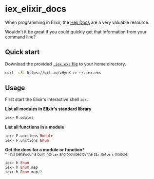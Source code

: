 # iex_elixir_docs

When programming in Elixir, the [Hex Docs](https://hexdocs.pm/elixir) are a very valuable resource.

Wouldn't it be great if you could quickly get that information from your command line?

## Quick start

Download the provided [`.iex.exs` file](.iex.exs) to your home directory.

```bash
curl -sSL https://git.io/vHyeX >> ~/.iex.exs
```

## Usage

First start the Elixir's interactive shell `iex`.

**List all modules in Elixir's standard library**

```elixir
iex> M.odules
```

**List all functions in a module**

```elixir
iex> F.unctions Module
iex> F.unctions Enum
```

**Get the docs for a module or function\***  
<sup>\* This behaviour is built into `iex` and provided by the `IEx.Helpers` module.</sup>

```elixir
iex> h Enum
iex> h Enum.map
iex> h Enum.map/2
```
